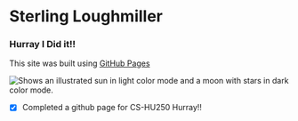 # Sterling Loughmiller


### Hurray I Did it!!

This site was built using [GitHub Pages](https://pages.github.com/xxtuftufxx/xxtuftufxx.github.io)
<picture>
  <source media="(prefers-color-scheme: dark)" srcset="https://user-images.githubusercontent.com/25423296/163456776-7f95b81a-f1ed-45f7-b7ab-8fa810d529fa.png">
  
  <img alt="Shows an illustrated sun in light color mode and a moon with stars in dark color mode." src="https://user-images.githubusercontent.com/25423296/163456779-a8556205-d0a5-45e2-ac17-42d089e3c3f8.png">
</picture>

-[x] Completed a github page for CS-HU250 Hurray!!
